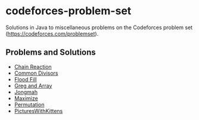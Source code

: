 # codeforces-problem-set
Solutions in Java to miscellaneous problems on the Codeforces problem set
(https://codeforces.com/problemset).

## Problems and Solutions
- [Chain Reaction](src/Chain%20Reaction)
- [Common Divisors](src/Common%20Divisors)
- [Flood Fill](src/Flood%20Fill)
- [Greg and Array](src/Greg%20and%20Array)
- [Jongmah](src/Jongmah)
- [Maximize](src/Maximize)
- [Permutation](src/Permutation)
- [PicturesWithKittens](src/PicturesWithKittens)
